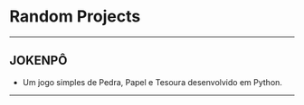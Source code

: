 # Random Projects
---
## JOKENPÔ
* Um jogo simples de Pedra, Papel e Tesoura desenvolvido em Python.
---
